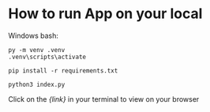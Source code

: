 # How to run App on your local

Windows bash:

```
py -m venv .venv
.venv\scripts\activate
```

```
pip install -r requirements.txt
```

```
python3 index.py
```

Click on the _{link}_ in your terminal to view on your browser
